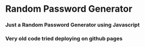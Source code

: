 # Random Password Generator

### Just a Random Password Generator using Javascript 
### Very old code tried deploying on github pages 
